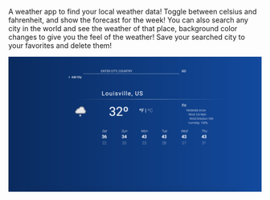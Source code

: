 A weather app to find your local weather data! 
Toggle between celsius and fahrenheit, and show the forecast for the week!
You can also search any city in the world and see the weather of that place, background color changes to give you the feel of the weather!
Save your searched city to your favorites and delete them!

![Screenshot](Weather_App.png)
